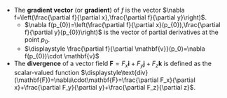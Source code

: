 - The **gradient vector** (or **gradient**) of $f$ is the vector $\nabla f=\left(\frac{\partial f}{\partial x},\frac{\partial f}{\partial y}\right)$. 
	- $\nabla f(p_{0})=\left(\frac{\partial f}{\partial x}(p_{0}),\frac{\partial f}{\partial y}(p_{0})\right)$ is the vector of partial derivatives at the point $p_{0}$.
	- $\displaystyle \frac{\partial f}{\partial \mathbf{v}}(p_0)=\nabla f(p_{0})\cdot \mathbf{v}$
- The **divergence** of a vector field $\mathbf{F}=F_x\mathbf{i}+F_y\mathbf{j}+F_z\mathbf{k}$ is defined as the scalar-valued function $\displaystyle\text{div}(\mathbf{F})=\nabla\cdot\mathbf{F}=\frac{\partial F_x}{\partial x}+\frac{\partial F_y}{\partial y}+\frac{\partial F_z}{\partial z}$.
